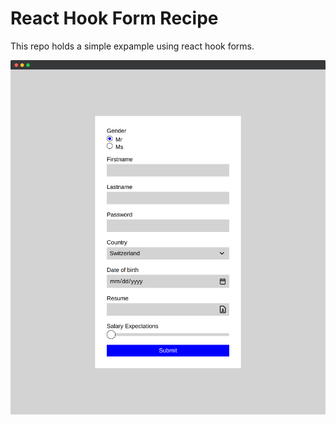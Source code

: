 # React Hook Form Recipe

This repo holds a simple expample using react hook forms.

<img src="./public/readme/preview.png">


